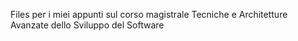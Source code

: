 Files per i miei appunti sul corso magistrale Tecniche e Architetture Avanzate dello Sviluppo del Software

